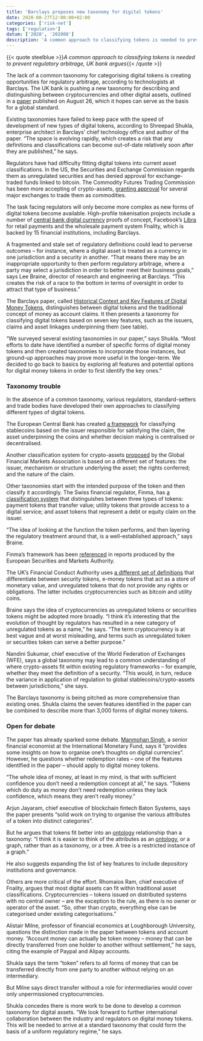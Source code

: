 ```yaml
---
title: 'Barclays proposes new taxonomy for digital tokens'
date: 2020-08-27T12:00:00+02:00
categories: ['risk-net']
tags: ['regulation']
datum: ['2020', '202008']
description: 'A common approach to classifying tokens is needed to prevent regulatory arbitrage, UK bank argues'
---
```


{{< quote steelblue >}}_A common approach to classifying tokens is needed to prevent regulatory arbitrage, UK bank argues_{{< /quote >}}

The lack of a common taxonomy for categorising digital tokens is creating opportunities for regulatory arbitrage, according to technologists at Barclays. The UK bank is pushing a new taxonomy for describing and distinguishing between cryptocurrencies and other digital assets, outlined in a [paper](https://arxiv.org/pdf/2008.11084.pdf) published on August 26, which it hopes can serve as the basis for a global standard.

Existing taxonomies have failed to keep pace with the speed of development of new types of digital tokens, according to Shreepad Shukla, enterprise architect in Barclays’ chief technology office and author of the paper. “The space is evolving rapidly, which creates a risk that any definitions and classifications can become out-of-date relatively soon after they are published,” he says.

Regulators have had difficulty fitting digital tokens into current asset classifications. In the US, the Securities and Exchange Commission regards them as unregulated securities and has denied approval for exchange-traded funds linked to bitcoin. The Commodity Futures Trading Commission has been more accepting of crypto-assets, [granting approval](https://www.risk.net/derivatives/7350136/cboe-plans-comeback-in-crypto-markets) for several major exchanges to trade them as commodities.

The task facing regulators will only become more complex as new forms of digital tokens become available. High-profile tokenisation projects include a number of [central bank digital currency](https://www.risk.net/derivatives/7650991/socgens-digitised-bond-passes-settlement-test) proofs of concept, Facebook’s [Libra](https://www.risk.net/risk-management/7667796/facebooks-libra-could-disrupt-collateral-markets-imf-paper) for retail payments and the wholesale payment system Fnality, which is backed by 15 financial institutions, including Barclays.

A fragmented and stale set of regulatory definitions could lead to perverse outcomes – for instance, where a digital asset is treated as a currency in one jurisdiction and a security in another. “That means there may be an inappropriate opportunity to then perform regulatory arbitrage, where a party may select a jurisdiction in order to better meet their business goals,” says Lee Braine, director of research and engineering at Barclays. “This creates the risk of a race to the bottom in terms of oversight in order to attract that type of business.”

The Barclays paper, called [Historical Context and Key Features of Digital Money Tokens](https://arxiv.org/pdf/2008.11084.pdf), distinguishes between digital tokens and the traditional concept of money as account claims. It then presents a taxonomy for classifying digital tokens based on seven key features, such as the issuers, claims and asset linkages underpinning them (see table).

“We surveyed several existing taxonomies in our paper,” says Shukla. “Most efforts to date have identified a number of specific forms of digital money tokens and then created taxonomies to incorporate those instances, but ground-up approaches may prove more useful in the longer-term. We decided to go back to basics by exploring all features and potential options for digital money tokens in order to first identify the key ones.”

### Taxonomy trouble

In the absence of a common taxonomy, various regulators, standard-setters and trade bodies have developed their own approaches to classifying different types of digital tokens.

The European Central Bank has created [a framework](https://www.ecb.europa.eu/paym/intro/publications/pdf/ecb.mipinfocus191128.en.pdf) for classifying stablecoins based on the issuer responsible for satisfying the claim, the asset underpinning the coins and whether decision making is centralised or decentralised.

Another classification system for crypto-assets [proposed](https://www.gfma.org/wp-content/uploads/2020/04/gfma-bcbs-prudential-crypto-assets-final-consolidated-version-20200427.pdf) by the Global Financial Markets Association is based on a different set of features: the issuer, mechanism or structure underlying the asset; the rights conferred; and the nature of the claim.

Other taxonomies start with the intended purpose of the token and then classify it accordingly. The Swiss financial regulator, Finma, has [a classification system](https://www.finma.ch/en/news/2018/02/20180216-mm-ico-wegleitung/) that distinguishes between three types of tokens: payment tokens that transfer value; utility tokens that provide access to a digital service; and asset tokens that represent a debt or equity claim on the issuer.

“The idea of looking at the function the token performs, and then layering the regulatory treatment around that, is a well-established approach,” says Braine.

Finma’s framework has been [referenced](https://www.esma.europa.eu/sites/default/files/library/esma22-106-1338_smsg_advice_-_report_on_icos_and_crypto-assets.pdf) in reports produced by the European Securities and Markets Authority.

The UK’s Financial Conduct Authority uses [a different set of definitions](https://www.fca.org.uk/firms/cryptoassets) that differentiate between security tokens, e-money tokens that act as a store of monetary value, and unregulated tokens that do not provide any rights or obligations. The latter includes cryptocurrencies such as bitcoin and utility coins.

Braine says the idea of cryptocurrencies as unregulated tokens or securities tokens might be adopted more broadly. “I think it’s interesting that the evolution of thought by regulators has resulted in a new category of unregulated tokens as a name,” he says. “The term cryptocurrency is at best vague and at worst misleading, and terms such as unregulated token or securities token can serve a better purpose.”

Nandini Sukumar, chief executive of the World Federation of Exchanges (WFE), says a global taxonomy may lead to a common understanding of where crypto-assets fit within existing regulatory frameworks – for example, whether they meet the definition of a security. “This would, in turn, reduce the variance in application of regulation to global stablecoins/crypto-assets between jurisdictions,” she says.

The Barclays taxonomy is being pitched as more comprehensive than existing ones. Shukla claims the seven features identified in the paper can be combined to describe more than 3,000 forms of digital money tokens.

### Open for debate

The paper has already sparked some debate. [Manmohan Singh](https://www.risk.net/author/manmohan-singh), a senior financial economist at the International Monetary Fund, says it “provides some insights on how to organise one’s thoughts on digital currencies”. However, he questions whether redemption rates – one of the features identified in the paper – should apply to digital money tokens.

“The whole idea of money, at least in my mind, is that with sufficient confidence you don’t need a redemption concept at all,” he says. “Tokens which do duty as money don’t need redemption unless they lack confidence, which means they aren’t really money.”

Arjun Jayaram, chief executive of blockchain fintech Baton Systems, says the paper presents “solid work on trying to organise the various attributes of a token into distinct categories”.

But he argues that tokens fit better into an [ontology](https://www.earley.com/blog/what-difference-between-taxonomy-and-ontology-it-matter-complexity) relationship than a taxonomy: “I think it is easier to think of the attributes as an [ontology](https://www.earley.com/blog/what-difference-between-taxonomy-and-ontology-it-matter-complexity), or a graph, rather than as a taxonomy, or a tree. A tree is a restricted instance of a graph.”

He also suggests expanding the list of key features to include depository institutions and governance.

Others are more critical of the effort. Rhomaios Ram, chief executive of Fnality, argues that most digital assets can fit within traditional asset classifications. Cryptocurrencies – tokens issued on distributed systems with no central owner – are the exception to the rule, as there is no owner or operator of the asset. “So, other than crypto, everything else can be categorised under existing categorisations.”

Alistair Milne, professor of financial economics at Loughborough University, questions the distinction made in the paper between tokens and account money. “Account money can actually be token money – money that can be directly transferred from one holder to another without settlement,” he says, citing the example of Paypal and Alipay accounts.

Shukla says the term “token” refers to all forms of money that can be transferred directly from one party to another without relying on an intermediary.

But Milne says direct transfer without a role for intermediaries would cover only unpermissioned cryptocurrencies.

Shukla concedes there is more work to be done to develop a common taxonomy for digital assets. “We look forward to further international collaboration between the industry and regulators on digital money tokens. This will be needed to arrive at a standard taxonomy that could form the basis of a uniform regulatory regime,” he says.

